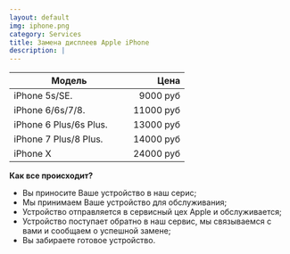 ```yaml
---
layout: default
img: iphone.png
category: Services
title: Замена дисплеев Apple iPhone
description: |
---
```


| Модель                                                     |  Цена  |
|------------------------------------------------------------|-------:|
| iPhone 5s/SE.                                              |   9000 руб|
| iPhone 6/6s/7/8.                                           |  11000 руб|
| iPhone 6 Plus/6s Plus. &nbsp;&nbsp;&nbsp;&nbsp;&nbsp;&nbsp;|  13000 руб|
| iPhone 7 Plus/8 Plus.                                      |  14000 руб|
| iPhone X                                                   |  24000 руб|

**Как все происходит?**


* Вы приносите Ваше устройство в наш серис;
* Мы принимаем Ваше устройство для обслуживания;
* Устройство отправляется в сервисный цех Apple и обслуживается;
* Устройство поступает обратно в наш сервис, мы связываемся с вами и сообщаем о успешной замене;
* Вы забираете готовое устройство.
